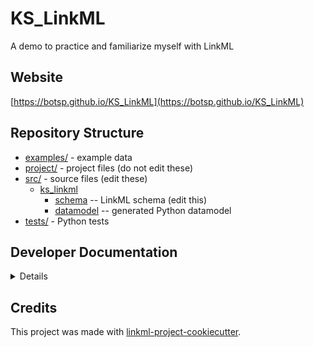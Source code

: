 # KS_LinkML

A demo to practice and familiarize myself with LinkML

## Website

[https://botsp.github.io/KS_LinkML](https://botsp.github.io/KS_LinkML)

## Repository Structure

* [examples/](examples/) - example data
* [project/](project/) - project files (do not edit these)
* [src/](src/) - source files (edit these)
  * [ks_linkml](src/ks_linkml)
    * [schema](src/ks_linkml/schema) -- LinkML schema
      (edit this)
    * [datamodel](src/ks_linkml/datamodel) -- generated
      Python datamodel
* [tests/](tests/) - Python tests

## Developer Documentation

<details>
Use the `make` command to generate project artefacts:

* `make all`: make everything
* `make deploy`: deploys site
</details>

## Credits

This project was made with
[linkml-project-cookiecutter](https://github.com/linkml/linkml-project-cookiecutter).
